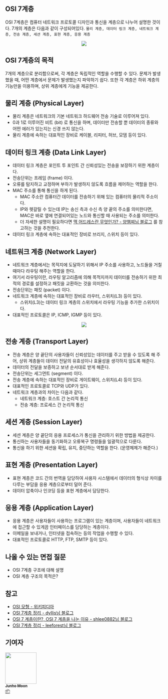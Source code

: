 ## OSI 7계층

OSI 7계층은 컴퓨터 네트워크 프로토콜 디자인과 통신을 계층으로 나누어 설명한 것이다.
7개의 계층은 다음과 같이 구성되어있다.
`물리 계층, 데이터 링크 계층, 네트워크 계층, 전송 계층, 세션 계층, 표현 계층, 응용 계층`

<div align='center'>
    <img src='/img/network/osi/00.png' />
</div>



## OSI 7계층의 목적

7개의 계층으로 분리함으로써, 각 계층은 독립적인 역할을 수행할 수 있다. 문제가 발생했을 때, 어떤 계층에서 문제가 발생했는지 파악하기 쉽다. 
또한 각 계층은 하위 계층의 기능만을 이용하며, 상위 계층에게 기능을 제공한다.



## 물리 계층 (Physical Layer)

- 물리 계층은 네트워크의 기본 네트워크 하드웨어 전송 기술로 이루어져 있다. 
- 0과 1로 이루어진 비트 (bit) 로 통신을 하며, 데이터만 전송할 뿐 데이터의 종류와 어떤 에러가 있는지는 신경 쓰지 않는다.
- 물리 계층에 속하는 대표적인 장비로 케이블, 리피터, 허브, 모뎀 등이 있다.



## 데이터 링크 계층 (Data Link Layer)

- 데이터 링크 계층은 포인트 투 포인트 간 신뢰성있는 전송을 보장하기 위한 계층이다.
- 전송단위는 프레임 (frame) 이다.
- 오류를 탐지하고 교정하며 부하가 발생하지 않도록 흐름을 제어하는 역할을 한다.
- MAC 주소를 통해 통신을 하게 된다.
  - MAC 주소란 컴퓨터간 데이터를 전송하기 위해 있는 컴퓨터의 물리적 주소이다.
  - IP와 헷갈릴 수 있는데 IP는 송신 측과 수신 측 양 끝의 주소를 의미한다면, MAC은 바로 옆에 연결되어있는 노드와 통신할 때 사용되는 주소를 의미한다.
  - 더 자세한 설명이 필요하다면 [맥 어드레스란 무엇인가? - 양햄찌님 블로그](https://jhnyang.tistory.com/404) 를 참고하는 것을 추천한다.
- 데이터 링크 계층에 속하는 대표적인 장비로 브리지, 스위치 등이 있다.



## 네트워크 계층 (Network Layer)

- 네트워크 계층에서는 목적지에 도달하기 위해서 IP 주소를 사용하고, 노드들을 거칠때마다 라우팅 해주는 역할을 한다.
- 여기서 라우팅이란, 라우팅 알고리즘에 의해 목적지까지 데이터를 전송하기 위한 최적의 경로를 설정하고 패킷을 교환하는 것을 의미한다.
- 전송단위는 패킷 (packet) 이다.
- 네트워크 계층에 속하는 대표적인 장비로 라우터, 스위치(L3) 등이 있다.
  - 스위치(L3)는 데이터 링크 계층의 스위치에서 라우팅 기능을 추가한 스위치이다.
- 대표적인 프로토콜은 IP, ICMP, IGMP 등이 있다.

<div align='center'>
    <img src='/img/network/osi/01.png' />
</div>



## 전송 계층 (Transport Layer)

- 전송 계층은 양 끝단의 사용자들이 신뢰성있는 데이터를 주고 받을 수 있도록 해 주어, 상위 계층들이 데이터 전달의 유효성이나 효율성을 생각하지 않도록 해준다.
- 데이터의 전달을 보증하고 보낸 순서대로 받게 해준다.
- 전송단위는 세그먼트 (segment) 이다.
- 전송 계층에 속하는 대표적인 장비로 게이트웨이, 스위치(L4) 등이 있다.
- 대표적인 프로토콜로 TCP와 UDP가 있다.
- 네트워크 계층과의 차이는 다음과 같다.
  - 네트워크 계층: 호스트 간 논리적 통신
  - 전송 계층: 프로세스 간 논리적 통신



## 세션 계층 (Session Layer)

- 세션 계층은 양 끝단의 응용 프로세스가 통신을 관리하기 위한 방법을 제공한다.
- 통신하는 사용자들을 동기화하고 오류복구 명령들을 일괄적으로 다룬다.
- 통신을 하기 위한 세션을 확립, 유지, 중단하는 역할을 한다. (운영체제가 해준다.)



## 표현 계층 (Presentation Layer)

- 표현 계층은 코드 간의 번역을 담당하여 사용자 시스템에서 데이터의 형식상 차이를 다루는 부담을 응용 계층으로부터 덜어 준다.
- 데이터 압축이나 인코딩 등을 표현 계층에서 담당한다.



## 응용 계층 (Application Layer)

- 응용 계층은 사용자들이 사용하는 프로그램이 있는 계층이며, 사용자들이 네트워크에 접근할 수 있게끔 인터페이스를 담당하는 계층이다.
- 이메일을 보내거나, 인터넷을 접속하는 등의 작업을 수행할 수 있다.
- 대표적인 프로토콜로 HTTP, FTP, SMTP 등이 있다.



## 나올 수 있는 면접 질문

- OSI 7계층 구조에 대해 설명
- OSI 계층 구조의 목적은?



## 참고

- [OSI 모형 - 위키피디아](https://ko.wikipedia.org/wiki/OSI_%EB%AA%A8%ED%98%95)
- [OSI 7계층 정리 - dyllis님 블로그](https://velog.io/@dyllis/OSI-7%EA%B3%84%EC%B8%B5-%EC%A0%95%EB%A6%AC)
- [OSI 7 계층이란?, OSI 7 계층을 나눈 이유 - shlee0882님 블로그](https://shlee0882.tistory.com/110)
- [OSI 7계층 정리 - leeforest님 블로그](https://liveyourit.tistory.com/186)



## 기여자

<td align="center"><a href="https://github.com/zoolake"><img src="https://avatars.githubusercontent.com/u/57625026?v=4" width="100px;" alt=""/><br /><sub><b>Junho Moon</b></sub></a><br /><a href="#platform-zoolake" title="Packaging/porting to new platform">📦</a></td>